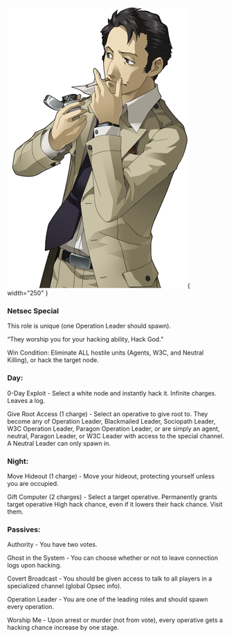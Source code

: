 ![hackgod.png](Images/hackgod.png){ width="250" }

### **Netsec Special**

This role is unique (one Operation Leader should spawn).

“They worship you for your hacking ability, Hack God.”

Win Condition: Eliminate ALL hostile units (Agents, W3C, and Neutral Killing), or hack the target node.

### **Day:**

0-Day Exploit - Select a white node and instantly hack it. Infinite charges. Leaves a log.

Give Root Access (1 charge) - Select an operative to give root to. They become any of Operation Leader, Blackmailed Leader, Sociopath Leader, W3C Operation Leader, Paragon Operation Leader, or are simply an agent, neutral, Paragon Leader, or W3C Leader with access to the special channel. A Neutral Leader can only spawn in.

### **Night:**

Move Hideout (1 charge) - Move your hideout, protecting yourself unless you are occupied.

Gift Computer (2 charges) - Select a target operative. Permanently grants target operative High hack chance, even if it lowers their hack chance. Visit them.

### **Passives:**

Authority - You have two votes.

Ghost in the System - You can choose whether or not to leave connection logs upon hacking.

Covert Broadcast - You should be given access to talk to all players in a specialized channel (global Opsec info).

Operation Leader - You are one of the leading roles and should spawn every operation.

Worship Me - Upon arrest or murder (not from vote), every operative gets a hacking chance increase by one stage.